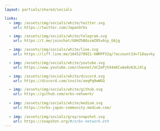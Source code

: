 ```yaml
---
layout: partials/shared/socials

links:
  - img: /assets/img/socials/white/twitter.svg
    url: https://twitter.com/JapanOrbs

  - img: /assets/img/socials/white/telegram.svg
    url: https://t.me/joinchat/G0HZhBQssmZ05v6sp_G6jg

  - img: /assets/img/socials/white/line.svg
    url: https://liff.line.me/1645278921-kWRPP32q/?accountId=718ayvky

  - img: /assets/img/socials/white/youtube.svg
    url: https://www.youtube.com/channel/UCZePjhX4e6CuAe8v63Li9lg

  - img: /assets/img/socials/white/discord.svg
    url: https://discord.com/invite/aeqPq9wWGQ

  - img: /assets/img/socials/white/github.svg
    url: https://github.com/orbs-network/
  
  - img: /assets/img/socials/white/medium.svg
    url: https://orbs-japan-community.medium.com/
    
  - img: /assets/img/socials/gray/snapshot.svg
    url: https://snapshot.org/#/orbs-network.eth
---
```

